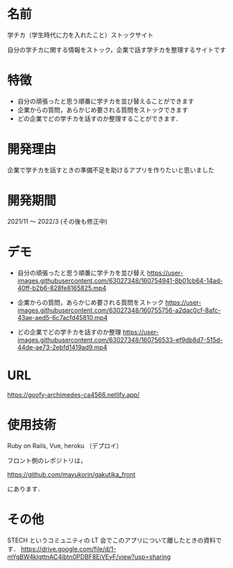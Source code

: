 # 名前
 
学チカ（学生時代に力を入れたこと）ストックサイト
 
自分の学チカに関する情報をストック，企業で話す学チカを整理するサイトです
 
 
# 特徴
 
- 自分の頑張ったと思う順番に学チカを並び替えることができます
- 企業からの質問，あらかじめ要される質問をストックできます
- どの企業でどの学チカを話すのか整理することができます．

# 開発理由

企業で学チカを話すときの準備不足を助けるアプリを作りたいと思いました

# 開発期間

2021/11 〜 2022/3 (その後も修正中)

# デモ
 
- 自分の頑張ったと思う順番に学チカを並び替え
https://user-images.githubusercontent.com/63027348/160754941-8b01cb64-14ad-40ff-b2b6-828fe8165825.mp4

- 企業からの質問，あらかじめ要される質問をストック
https://user-images.githubusercontent.com/63027348/160755756-a2dac0cf-8afc-43ae-aed5-6c7acfd45810.mp4


- どの企業でどの学チカを話すのか整理
https://user-images.githubusercontent.com/63027348/160756533-ef9db8d7-515d-44de-ae73-2ebfd1419ad9.mp4


# URL
https://goofy-archimedes-ca4566.netlify.app/

# 使用技術

Ruby on Rails, Vue, heroku （デプロイ）

フロント側のレポジトリは，

https://github.com/mayukorin/gakutika_front

にあります． 

# その他

STECH というコミュニティの LT 会でこのアプリについて離したときの資料です．
https://drive.google.com/file/d/1-mYgBW4klgttnAC4ibtn0PDBF8EiVEyF/view?usp=sharing

<!--
# Requirement
 
"hoge"を動かすのに必要なライブラリなどを列挙する
 
* huga 3.5.2
* hogehuga 1.0.2
 
# Installation
 
Requirementで列挙したライブラリなどのインストール方法を説明する
 
```bash
pip install huga_package
```
 
# Usage
 
DEMOの実行方法など、"hoge"の基本的な使い方を説明する
 
```bash
git clone https://github.com/hoge/~
cd examples
python demo.py
```
 
# Note
 
注意点などがあれば書く
 
# Author
 
作成情報を列挙する
-->